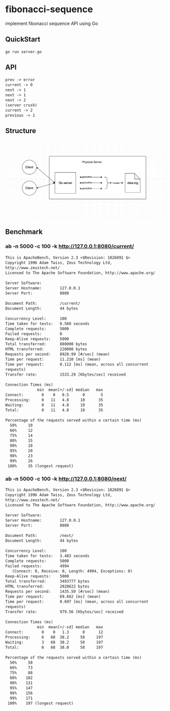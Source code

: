 # fibonacci-sequence
implement fibonacci sequence API using Go

## QuickStart

	go run server.go
	
## API

    prev -> error
    current -> 0
    next -> 1
    next -> 1
    next -> 2
    (server crush)
    current -> 2
    previous -> 1

## Structure

![structure](https://raw.githubusercontent.com/Windsooon/fibonacci-sequence/master/structure.png)

## Benchmark

### ab -n 5000 -c 100 -k http://127.0.0.1:8080/current/

    This is ApacheBench, Version 2.3 <$Revision: 1826891 $>
    Copyright 1996 Adam Twiss, Zeus Technology Ltd, http://www.zeustech.net/
    Licensed to The Apache Software Foundation, http://www.apache.org/

    Server Software:        
    Server Hostname:        127.0.0.1
    Server Port:            8080

    Document Path:          /current/
    Document Length:        44 bytes

    Concurrency Level:      100
    Time taken for tests:   0.560 seconds
    Complete requests:      5000
    Failed requests:        0
    Keep-Alive requests:    5000
    Total transferred:      880000 bytes
    HTML transferred:       220000 bytes
    Requests per second:    8920.99 [#/sec] (mean)
    Time per request:       11.210 [ms] (mean)
    Time per request:       0.112 [ms] (mean, across all concurrent requests)
    Transfer rate:          1533.29 [Kbytes/sec] received

    Connection Times (ms)
                  min  mean[+/-sd] median   max
    Connect:        0    0   0.5      0       5
    Processing:     0   11   4.8     10      35
    Waiting:        0   11   4.8     10      35
    Total:          0   11   4.8     10      35

    Percentage of the requests served within a certain time (ms)
      50%     10
      66%     12
      75%     14
      80%     15
      90%     18
      95%     20
      98%     23
      99%     26
     100%     35 (longest request)

### ab -n 5000 -c 100 -k http://127.0.0.1:8080/next/

    This is ApacheBench, Version 2.3 <$Revision: 1826891 $>
    Copyright 1996 Adam Twiss, Zeus Technology Ltd, http://www.zeustech.net/
    Licensed to The Apache Software Foundation, http://www.apache.org/

    Server Software:        
    Server Hostname:        127.0.0.1
    Server Port:            8080

    Document Path:          /next/
    Document Length:        44 bytes

    Concurrency Level:      100
    Time taken for tests:   3.483 seconds
    Complete requests:      5000
    Failed requests:        4994
       (Connect: 0, Receive: 0, Length: 4994, Exceptions: 0)
    Keep-Alive requests:    5000
    Total transferred:      3493777 bytes
    HTML transferred:       2828622 bytes
    Requests per second:    1435.50 [#/sec] (mean)
    Time per request:       69.662 [ms] (mean)
    Time per request:       0.697 [ms] (mean, across all concurrent requests)
    Transfer rate:          979.56 [Kbytes/sec] received

    Connection Times (ms)
                  min  mean[+/-sd] median   max
    Connect:        0    0   1.3      0      12
    Processing:     6   68  38.2     58     197
    Waiting:        3   68  38.2     58     197
    Total:          6   68  38.0     58     197

    Percentage of the requests served within a certain time (ms)
      50%     58
      66%     73
      75%     88
      80%    102
      90%    131
      95%    147
      98%    156
      99%    171
     100%    197 (longest request)
